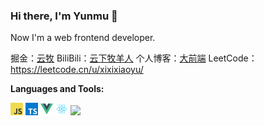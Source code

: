 ### Hi there, I'm Yunmu 👋

Now I'm a web frontend developer.

掘金：[云牧](https://juejin.cn/user/1530130204207822) 
BiliBili：[云下牧羊人](https://space.bilibili.com/145679856?spm_id_from=333.337.0.0)
个人博客：[大前端](https://xixixiaoyu.github.io/fe-blog-website/)
LeetCode：https://leetcode.cn/u/xixixiaoyu/

**Languages and Tools:**  

<code><img height="20" src="https://raw.githubusercontent.com/github/explore/80688e429a7d4ef2fca1e82350fe8e3517d3494d/topics/javascript/javascript.png"></code>
<code><img height="20" src="https://raw.githubusercontent.com/github/explore/80688e429a7d4ef2fca1e82350fe8e3517d3494d/topics/typescript/typescript.png"></code>
<code><img height="20" src="https://raw.githubusercontent.com/github/explore/80688e429a7d4ef2fca1e82350fe8e3517d3494d/topics/vue/vue.png"></code>
<code><img height="20" src="https://raw.githubusercontent.com/github/explore/80688e429a7d4ef2fca1e82350fe8e3517d3494d/topics/react/react.png"></code>
<code><img height="20" src="https://i.328888.xyz/2023/05/10/iYmdAk.png"></code>
